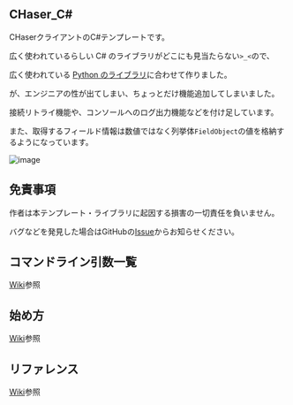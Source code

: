 ## CHaser_C#
CHaserクライアントのC#テンプレートです。

広く使われているらしい C# のライブラリがどこにも見当たらない`>_<`ので、

広く使われている [Python のライブラリ](https://github.com/tomio2480/chaser-python)に合わせて作りました。 

が、エンジニアの性が出てしまい、ちょっとだけ機能追加してしまいました。

接続リトライ機能や、コンソールへのログ出力機能などを付け足しています。

また、取得するフィールド情報は数値ではなく列挙体`FieldObject`の値を格納するようになっています。

![image](https://github.com/s1v/CHaser_CSharp/assets/20382337/15c43b9a-f833-44bc-a575-ef773011a853)


## 免責事項
作者は本テンプレート・ライブラリに起因する損害の一切責任を負いません。

バグなどを発見した場合はGitHubの[Issue](https://github.com/s1v/CHaser_CSharp/issues)からお知らせください。

## コマンドライン引数一覧
[Wiki](https://github.com/s1v/CHaser_CSharp/wiki/%E3%82%B3%E3%83%9E%E3%83%B3%E3%83%89%E3%83%A9%E3%82%A4%E3%83%B3%E5%BC%95%E6%95%B0%E4%B8%80%E8%A6%A7)参照

## 始め方
[Wiki](https://github.com/s1v/CHaser_CSharp/wiki/%E5%A7%8B%E3%82%81%E6%96%B9)参照

## リファレンス
[Wiki](https://github.com/s1v/CHaser_CSharp/wiki/CHaser_C%23-%E3%83%AA%E3%83%95%E3%82%A1%E3%83%AC%E3%83%B3%E3%82%B9)参照

